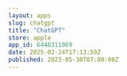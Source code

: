 ```yaml
---
layout: apps
slug: chatgpt
title: "ChatGPT"
store: apple
app_id: 6448311069
date: 2025-02-24T17:13:59Z
published: 2023-05-30T07:00:00Z
---
```

